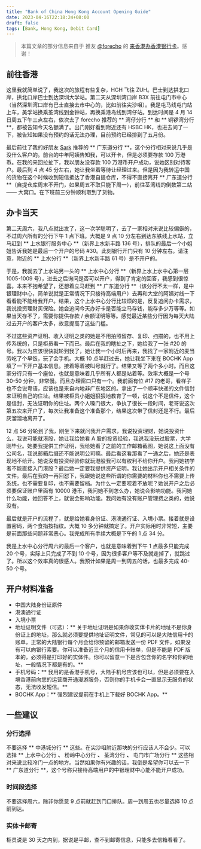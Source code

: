 ```yaml
---
title: "Bank of China Hong Kong Account Opening Guide"
date: 2023-04-16T22:18:24+08:00
draft: false
tags: [Bank, Hong Kong, Debit Card]
---
```


> 本篇文章的部分信息来自于 推友 [@forecho](https://twitter.com/caizhenghai) 的 [来香港办香港银行卡](https://blog.forecho.com/coming-to-hong-kong-to-get-a-hong-kong-bank-card.html)。感谢！

## 前往香港
这里我就简单说了，我这次的旅程有些复杂，HGH 飞往 ZUH。巴士到达拱北口岸，拱北口岸巴士到达深圳大学站。第二天从深圳湾口岸 B3X 前往屯门市中心（当然深圳湾口岸有巴士直接去市中心的，比如前往尖沙咀）。我是屯马线屯门站上车，美孚站换乘荃湾线到金钟站，再换乘港岛线到湾仔站。到达时间是 4 月 14 日周五下午三点左右，依次去了 forecho 推荐的 ** 湾仔分行 ** 和 ** 铜锣湾分行 **，都被告知今天名额满了。出门刚好看到附近还有 HSBC HK，也进去问了一下，被告知如果没有预约的话无法办理，目前预约已经排到了五月份。

最后前往了我的好朋友 [Sark](https://sarkxing.design) 推荐的 ** 广东道分行 **，这个分行相对来说几乎是没什么客户的。前台的中年阿姨告知我，可以开卡，但是必须要存款 100 万港币。在我的来回拉扯下，我以朋友没存款 100 万港币开户成功，说她区别对待客户。最后到 4 点 45 分左右，她让我坐着等待让经理过来。但是因为我转运中国的货物在这个时候收到短信抵达了香港自提仓库，不得不直接离开 ** 广东道分行 **（自提仓库周末不开门，如果周五不取只能下周一），前往荃湾线的倒数第二站 —— 大窝口。在下班前三分钟顺利取到了货物。

## 办卡当天
第二天周六，我八点就出发了，这一次学聪明了，去了一家相对来说比较偏僻的，不过周六所有的分行下午 1 点下班。大概是 9 点 10 分左右到达东铁线上水站，立马赶到 ** 上水银行服务中心 **（新界上水新丰路 136 号），排队的最后一个小姐姐告诉我她是最后一个开户的号码 #30。此刻银行开门只有 10 分钟左右。请注意，附近的 ** 上水分行 **（新界上水新丰路 61 号）是不开户的。

于是，我就去了上水站另一头的 ** 上水中心分行 **（新界上水上水中心第一层 1005-1009 号），进去之后询问是否可以开户，得到了肯定的回答，我感到很惊喜。本来不抱希望了，还想着立马赶到 ** 广东道分行 **（该分行不太一样，是中银理财中心，简单说就是正常情况下只接待高端用户）去再和大堂的阿姨对线一下看看能不能给我开户。结果，这个上水中心分行比较烦的是，反复追问办卡需求，我说投资理财买保险。她会追问今天办好卡是否能立马存钱，能存多少万等等。如果当天存不了，需要你提供存款 / 余额证明等等。感觉最近某些分行因为每天大陆过去开户的客户太多，故意提高了这些门槛。

不过这些资产证明、收入证明之类的她是不用拍照留存、复印、扫描的，也不用上传系统的，只是柜员看一下而已。最后在我的瞎扯之下，她给我了一张 #20 的号。我以为应该很快就轮到我了，她让我一个小时后再来，我找了一家附近的麦当劳吃了个早饭，玩了会手机。大概 10 点半赶过去，她让我坐下来在 BOCHK App 填了一下开户基本信息。接着等着被叫号就行了。结果又等了两个多小时。而且这家分行只有一个座位，也就是意味着几乎所有人都是站着等。效率大概是一个号 30-50 分钟，非常慢。而且办理窗口只有一个。我前面有位 #17 的老哥，看样子也不会说粤语，应该也是来自内地非广东地区的。拿出了一个顺丰快递的文件信封来证明自己的住址。结果被柜员小姐姐狠狠地教育了一顿，说这个不是信件，这个是信封，无法证明你的住址。两个人嗓门很大，争执了很长一段时间，老哥说这次第五次来开户了，每次让我准备这个准备那个，结果这次带了信封还是不行。最后灰溜溜地离开了。

12 点 56 分轮到了我，刚坐下来就问我开户需求，我说投资理财，她说投资什么，我说可能就港股，她让我给她看 A 股的投资经验，我说我没玩过股票，大学刚毕业。她要我提供工作证明，我给她看了之前的工作邮箱截图，她说这上面没有公司名，我说邮箱后缀还不能说明公司嘛。最后看这看那看了一通之后，她还是表现地不给开。她说没有投资经验你就玩港股我可以有权利不给你开户。我问她初学者不能直接入门港股？最后她一定要我提供资产证明。我让她出示开户相关条件的文件。最后在我的一再回怼下，我跟她说这些所谓的你需要的材料你也不需要上传系统，也不需要复印，也不需要留档。为什么一定要咬着不放呢？她说开户之后必须要保证账户里面有 10000 港币，我问她不到怎么办，她说会影响功能。我问她什么功能，她回答不上，就说会影响功能。我问她有没有账户管理费之类的，她说没有。

最后就是开户的流程了，就是给她看身份证、港澳通行证、入境小票。接着就是设置密码，两个食指按指纹。大概 10 多分钟就搞定了。开户实际用时非常短，主要是前面那些问题非常恶心。我完成所有手续大概是下午的 1 点 34 分。

我是上水中心分行周六的最后一个客户，也就是意味着到下午 1 点最多只能完成 20 个号，实际上只完成了不到 10 个号，因为很多客户等不及就走掉了，就跳过了。所以这个效率真的很感人。我预计如果是周一到周五的话，也最多完成 40-50 个号。

## 开户材料准备
- 中国大陆身份证原件
- 港澳通行证
- 入境小票
- 地址证明文件（可选）：** 关于地址证明是如果你收实体卡片的地址不是你身份证上的地址，那么就必须要提供地址证明文件，常见的可以是大陆信用卡的账单，正常的大陆银行每个月会给你预留的邮箱发送一份 PDF 文件，如果没有可以向银行索要。你可以准备近三个月的信用卡账单，但是不能是 PDF 版本的，必须得是打印好的实体件。你可以留意一下是否包含你的名字和你的地址，一般情况下都是有的。**
- 手机号码：** 我用的是香港手机号，大陆手机号应该也可以，但是必须要在入境香港前向您的运营商开通漫游服务，否则你的手机卡会一直显示无服务的状态，无法收发短信。**
- BOCHK App：** 强烈建议提前在手机上下载好 BOCHK App。**

## 一些建议
### 分行选择
不要选择 ** 中港城分行 ** 这些。在尖沙咀附近那块的分行应该人不会少。可以选择 ** 上水中心分行 **、** 粉岭中心分行 **、** 荃湾分行 **、** 屯门市广场分行 ** 这些相对来说比较冷门一点的地方。当然如果你有兴趣的话，我倒是希望你可以去一下 ** 广东道分行 **，这个号称只接待高端用户的中银理财中心能不能开户成功。

### 时间段选择
不要选择周六，除非你愿意 9 点前就赶到门口排队。周一到周五也尽量选择 10 点前到达。

### 实体卡邮寄
柜员说是 30 天之内到，据说是平邮，查不到邮寄信息，只能多去信箱看看了。